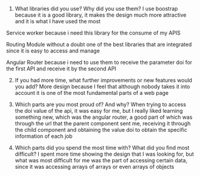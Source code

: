 1. What libraries did you use? Why did you use them?
I use boostrap because it is a good library, it makes the design much more attractive and it is what I have used the most

Service worker because i need this library for the consume of my APIS

Routing Module without a doubt one of the best libraries that are integrated since it is easy to access and manage

Angular Router because i need to use them to receive the parameter doi for the first API and receive it by the second API

2. If you had more time, what further improvements or new features would you add?
More design because I feel that although nobody takes it into account it is one of the most fundamental parts of a web page

3. Which parts are you most proud of? And why?
When trying to access the doi value of the api, it was easy for me, but I really liked learning something new, which was the angular router, a good part of which was through the url that the parent component sent me, receiving it through the child component and obtaining the value doi to obtain the specific information of each job


4. Which parts did you spend the most time with? What did you find most difficult?
I spent more time showing the design that I was looking for, but what was most difficult for me was the part of accessing certain data, since it was accessing arrays of arrays or even arrays of objects
